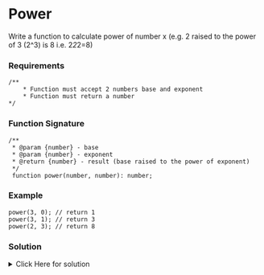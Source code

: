 # Power

Write a function to calculate power of number x
(e.g. 2 raised to the power of 3 (2^3) is 8 i.e. 2*2*2=8)

### Requirements

```
/**
    * Function must accept 2 numbers base and exponent
    * Function must return a number 
*/
```

### Function Signature

```
/**
 * @param {number} - base
 * @param {number} - exponent
 * @return {number} - result (base raised to the power of exponent)
 */
 function power(number, number): number;
```

### Example

```
power(3, 0); // return 1
power(3, 1); // return 3
power(2, 3); // return 8
```

### Solution

<details>
<summary>Click Here for solution </summary>

```
function power(base, e) {
    if(e === 0){
        return 1;
    }
    return base * power(base, e-1);
}
```

</details>
